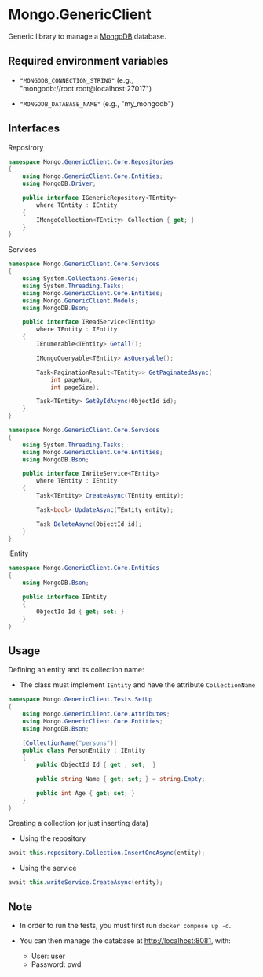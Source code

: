 # Mongo.GenericClient

Generic library to manage a [MongoDB](https://www.mongodb.com) database.

##  Required environment variables

- `"MONGODB_CONNECTION_STRING"` (e.g., "mongodb://root:root@localhost:27017")

- `"MONGODB_DATABASE_NAME"` (e.g., "my_mongodb")


## Interfaces

Reposirory
```C#
namespace Mongo.GenericClient.Core.Repositories
{
    using Mongo.GenericClient.Core.Entities;
    using MongoDB.Driver;

    public interface IGenericRepository<TEntity>
        where TEntity : IEntity
    {
        IMongoCollection<TEntity> Collection { get; }
    }
}
```

Services
```C#
namespace Mongo.GenericClient.Core.Services
{
    using System.Collections.Generic;
    using System.Threading.Tasks;
    using Mongo.GenericClient.Core.Entities;
    using Mongo.GenericClient.Models;
    using MongoDB.Bson;

    public interface IReadService<TEntity>
        where TEntity : IEntity
    {
        IEnumerable<TEntity> GetAll();

        IMongoQueryable<TEntity> AsQueryable();

        Task<PaginationResult<TEntity>> GetPaginatedAsync(
            int pageNum,
            int pageSize);

        Task<TEntity> GetByIdAsync(ObjectId id);
    }
}
```

```C#
namespace Mongo.GenericClient.Core.Services
{
    using System.Threading.Tasks;
    using Mongo.GenericClient.Core.Entities;
    using MongoDB.Bson;

    public interface IWriteService<TEntity>
        where TEntity : IEntity
    {
        Task<TEntity> CreateAsync(TEntity entity);

        Task<bool> UpdateAsync(TEntity entity);

        Task DeleteAsync(ObjectId id);
    }
}
```

IEntity
```C#
namespace Mongo.GenericClient.Core.Entities
{
    using MongoDB.Bson;

    public interface IEntity
    {
        ObjectId Id { get; set; }
    }
}
```


## Usage

Defining an entity and its collection name:

- The class must implement `IEntity` and have the attribute `CollectionName`
```C#
namespace Mongo.GenericClient.Tests.SetUp
{
    using Mongo.GenericClient.Core.Attributes;
    using Mongo.GenericClient.Core.Entities;
    using MongoDB.Bson;

    [CollectionName("persons")]
    public class PersonEntity : IEntity
    {
        public ObjectId Id { get ; set;  }

        public string Name { get; set; } = string.Empty;

        public int Age { get; set; }
    }
}
```

Creating a collection (or just inserting data)

- Using the repository
```C#
await this.repository.Collection.InsertOneAsync(entity);
```

- Using the service
```C#
await this.writeService.CreateAsync(entity);
```


## Note

- In order to run the tests, you must first run `docker compose up -d`.

- You can then manage the database at [http://localhost:8081](http://localhost:8081), with:
    - User: user
    - Password: pwd
